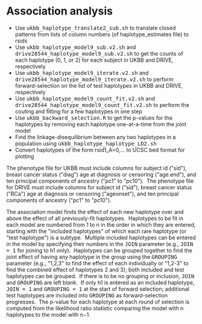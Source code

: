 # Association analysis #

* Use <kbd>ukbb_haplotype_translate2_sub.sh</kbd> to translate closed patterns from lists of column numbers (of haplotype_estimates file) to rsids
* Use <kbd>ukbb_haplotype_model9_sub.v2.sh</kbd> and <kbd>drive28544_haplotype_model9_sub.v2.sh</kbd> to get the counts of each haplotype (0, 1, or 2) for each subject in UKBB and DRIVE, respectively
* Use <kbd>ukbb_haplotype_model9_iterate.v2.sh</kbd> and <kbd>drive28544_haplotype_model9_iterate.v2.sh</kbd> to perform forward-selection on the list of test haplotypes in UKBB and DRIVE, respectively
* Use <kbd>ukbb_haplotype_model9_count_fit.v2.sh</kbd> and <kbd>drive28544_haplotype_model9_count_fit.v2.sh</kbd> to perform the couting and fitting for a few haplotypes in one step
* Use <kbd>ukbb_backward_selection.R</kbd> to get the p-values for the haplotypes by removing each haplotype one-at-a-time from the joint model
* Find the linkage-disequilibrium between any two haplotypes in a population using <kbd>ukbb_haplotype_haplotype_LD2.sh</kbd>
* Convert haplotypes of the form rsid1_A=0,... to UCSC bed format for plotting

The phenotype file for UKBB must include columns for subject id ("sid"), breast cancer status ("diag") age at diagnosis or censoring ("age.end"), and ten principal components of ancestry ("pc1" to "pc10").&nbsp; The phenotype file for DRIVE must include columns for subject id ("sid"), breast cancer status ("BCa") age at diagnosis or censoring ("ageonset"), and ten principal components of ancestry ("pc1" to "pc10").

The association model finds the effect of each new haplotype over and above the effect of all previously-fit haplotypes.&nbsp; Haplotypes to be fit in each model are numbered from 1 to n in the order in which they are entered, starting with the "included haplotypes" of which each rare haplotype (or "test haplotype") is a subtype.&nbsp; Multiple included haplotypes can be entered in the model by specifying their numbers in the <kbd>JOIN</kbd> parameter (e.g., <kbd>JOIN = 1</kbd> for joining to h1 only).&nbsp; Haplotypes can be grouped together to find the joint effect of having any haplotype in the group using the <kbd>GROUPING</kbd> parameter (e.g., "1,2,3" to find the effect of each individually or "1,2-3" to find the combined effect of haplotypes 2 and 3); both included and test haplotypes can be grouped.&nbsp; If there is to be no grouping or inclusion, <kbd>JOIN</kbd> and <kbd>GROUPING</kbd> are left blank.&nbsp; If only h1 is entered as an included haplotype, <kbd>JOIN = 1</kbd> and <kbd>GROUPING = 1</kbd> at the start of forward selection; additional test haplotypes are included into <kbd>GROUPING</kbd> as forward-selection progresses.&nbsp; The p-value for each haplotype at each round of selection is computed from the likelihood ratio statistic comparing the model with n haplotypes to the model with n&minus;1.

